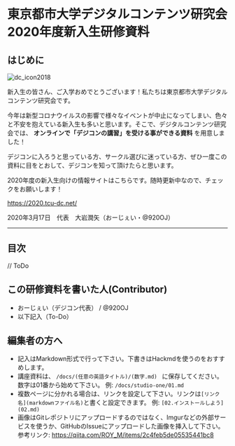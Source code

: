 # 東京都市大学デジタルコンテンツ研究会 2020年度新入生研修資料

## はじめに

![dc_icon2018](https://user-images.githubusercontent.com/39210441/76868039-b265d000-68a9-11ea-8d48-fcdd5597a6b8.png)


新入生の皆さん、ご入学おめでとうございます！私たちは東京都市大学デジタルコンテンツ研究会です。

今年は新型コロナウイルスの影響で様々なイベントが中止になってしまい、色々と不安を抱えている新入生も多いと思います。そこで、デジタルコンテンツ研究会では、 **オンラインで「デジコンの講習」を受ける事ができる資料** を用意しました！

デジコンに入ろうと思っている方、サークル選びに迷っている方、ぜひ一度この資料に目をとおして、デジコンを知って頂けたらと思います。


2020年度の新入生向けの情報サイトはこちらです。随時更新中なので、チェックをお願いします！

https://2020.tcu-dc.net/

2020年3月17日　代表　大岩潤矢（おーじぇい・@920OJ）

---

## 目次
// ToDo

## この研修資料を書いた人(Contributor)

- おーじぇい（デジコン代表） / @920OJ
- 以下記入（To-Do）

## 編集者の方へ
- 記入はMarkdown形式で行って下さい。下書きはHackmdを使うのをおすすめします。
- 講座資料は、 `/docs/(任意の英語タイトル)/(数字.md) ` に保存してください。数字は01番から始めて下さい。
例: `/docs/studio-one/01.md` 
- 複数ページに分かれる場合は、リンクを設定して下さい。リンクは`[リンク名](markdownファイル名)`と書くと設定できます。
例: `[02.インストールしよう](02.md)`
- 画像はGitレポジトリにアップロードするのではなく、Imgurなどの外部サービスを使うか、GitHubのIssueにアップロードした画像を挿入して下さい。
参考リンク: https://qiita.com/ROY_M/items/2c4feb5de05535441bc8

